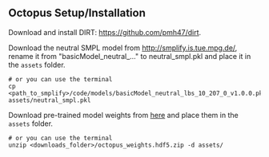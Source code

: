 ## Octopus Setup/Installation

Download and install DIRT: https://github.com/pmh47/dirt.

Download the neutral SMPL model from http://smplify.is.tue.mpg.de/, rename it from "basicModel_neutral_..." to neutral_smpl.pkl and place it in the `assets` folder.
```
# or you can use the terminal
cp <path_to_smplify>/code/models/basicModel_neutral_lbs_10_207_0_v1.0.0.pkl assets/neutral_smpl.pkl
```

Download pre-trained model weights from [here](https://drive.google.com/open?id=1_CwZo4i48t1TxIlIuUX3JDo6K7QdYI5r) and place them in the `assets` folder.

```
# or you can use the terminal
unzip <downloads_folder>/octopus_weights.hdf5.zip -d assets/
```

